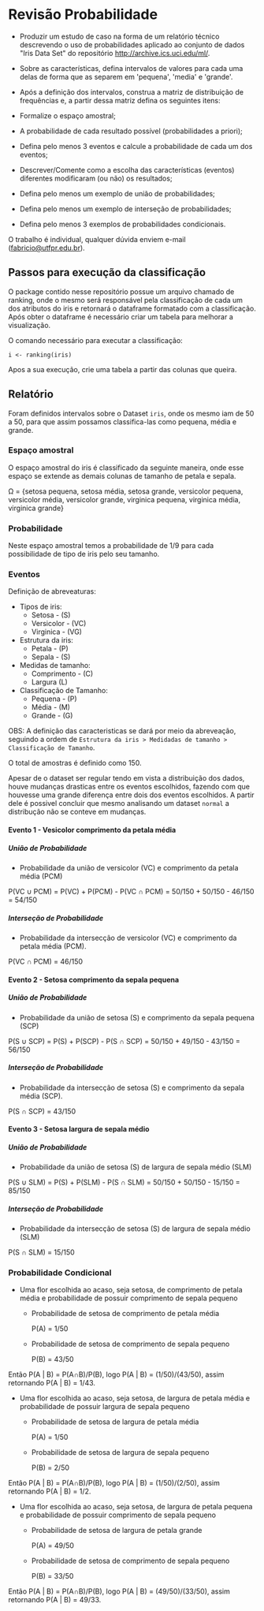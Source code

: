 # Revisão Probabilidade

- Produzir um estudo de caso na forma de um relatório técnico descrevendo o uso de probabilidades aplicado ao conjunto de dados  "Iris Data Set" do repositório http://archive.ics.uci.edu/ml/.

- Sobre as características, defina intervalos de valores para cada uma delas de forma que as separem em 'pequena', 'media' e 'grande'.

- Após a definição dos intervalos, construa a matriz de distribuição de frequências e, a partir dessa matriz defina os seguintes itens:

- Formalize o espaço amostral;

- A probabilidade de cada resultado possível (probabilidades a priori);

- Defina pelo menos 3 eventos e calcule a probabilidade de cada um dos eventos;

- Descrever/Comente como a escolha das características (eventos) diferentes modificaram (ou não) os resultados;

- Defina pelo menos um exemplo de união de probabilidades;

- Defina pelo menos um exemplo de interseção de probabilidades;

- Defina pelo menos 3 exemplos de probabilidades condicionais.

O trabalho é individual, qualquer dúvida enviem e-mail (fabricio@utfpr.edu.br).

## Passos para execução da classificação

O package contido nesse repositório possue um arquivo chamado de ranking, onde o mesmo será responsável pela classificação de cada um dos atributos do iris e retornará o dataframe formatado com a classificação. Após obter o dataframe é necessário criar um tabela para melhorar a visualização.

O comando necessário para executar a classificação:

    i <- ranking(iris)

Apos a sua execução, crie uma tabela a partir das colunas que queira.

## Relatório

Foram definidos intervalos sobre o Dataset `iris`, onde os mesmo iam de 50 a 50, para que assim possamos classifica-las como pequena, média e grande.

### Espaço amostral

O espaço amostral do iris é classificado da seguinte maneira, onde esse espaço se extende as demais colunas de tamanho de petala e sepala.

Ω = {setosa pequena, setosa média, setosa grande, versicolor pequena, versicolor média, versicolor grande, virginica pequena, virginica média, virginica grande}

### Probabilidade

Neste espaço amostral temos a probabilidade de 1/9 para cada possibilidade de tipo de iris pelo seu tamanho.

### Eventos

Definição de abreveaturas:

- Tipos de iris:
    - Setosa - (S)
    - Versicolor - (VC)
    - Virginica - (VG)
- Estrutura da iris:
    - Petala - (P)
    - Sepala - (S)
- Medidas de tamanho:
    - Comprimento - (C)
    - Largura (L)
- Classificação de Tamanho:
    - Pequena - (P)
    - Média - (M)
    - Grande - (G)

OBS: A definição das caracteristicas se dará por meio da abreveação, seguindo a ordem de `Estrutura da iris > Medidadas de tamanho > Classificação de Tamanho`.

O total de amostras é definido como 150.

Apesar de o dataset ser regular tendo em vista a distribuição dos dados, houve mudanças drasticas entre os eventos escolhidos, fazendo com que houvesse uma grande diferença entre dois dos eventos escolhidos. A partir dele é possivel concluir que mesmo analisando um dataset `normal` a distribução não se conteve em mudanças.


#### Evento 1 - Vesicolor comprimento da petala média

##### União de Probabilidade

- Probabilidade da união de versicolor (VC) e comprimento da petala média (PCM)

P(VC ∪ PCM) = P(VC) + P(PCM) - P(VC ∩ PCM) = 50/150 + 50/150 - 46/150 = 54/150

##### Interseção de Probabilidade

- Probabilidade da intersecção de versicolor (VC) e comprimento da petala média (PCM).

P(VC ∩ PCM) = 46/150

#### Evento 2 - Setosa comprimento da sepala pequena

##### União de Probabilidade

- Probabilidade da união de setosa (S) e comprimento da sepala pequena (SCP)

P(S ∪ SCP) = P(S) + P(SCP) - P(S ∩ SCP) = 50/150 + 49/150 - 43/150 = 56/150

##### Interseção de Probabilidade

- Probabilidade da intersecção de setosa (S) e comprimento da sepala média (SCP).

P(S ∩ SCP) = 43/150

#### Evento 3 - Setosa largura de sepala médio

##### União de Probabilidade

- Probabilidade da união de setosa (S) de largura de sepala médio (SLM)

P(S ∪ SLM) = P(S) + P(SLM) - P(S ∩ SLM) = 50/150 + 50/150 - 15/150 = 85/150


##### Interseção de Probabilidade

- Probabilidade da intersecção de setosa (S) de largura de sepala médio (SLM)

P(S ∩ SLM) = 15/150


### Probabilidade Condicional

- Uma flor escolhida ao acaso, seja setosa, de comprimento de petala média e probabilidade de possuir comprimento de sepala pequeno

    - Probabilidade de setosa de comprimento de petala média
        
        P(A) = 1/50

    - Probabilidade de setosa de comprimento de sepala pequeno

        P(B) = 43/50

Então P(A | B) = P(A∩B)/P(B), logo P(A | B) = (1/50)/(43/50), assim retornando P(A | B) = 1/43.

- Uma flor escolhida ao acaso, seja setosa, de largura de petala média e probabilidade de possuir largura de sepala pequeno

    - Probabilidade de setosa de largura de petala média
        
        P(A) = 1/50

    - Probabilidade de setosa de largura de sepala pequeno

        P(B) = 2/50

Então P(A | B) = P(A∩B)/P(B), logo P(A | B) = (1/50)/(2/50), assim retornando P(A | B) = 1/2.

- Uma flor escolhida ao acaso, seja setosa, de largura de petala pequena e probabilidade de possuir comprimento de sepala pequeno

    - Probabilidade de setosa de largura de petala grande
        
        P(A) = 49/50

    - Probabilidade de setosa de comprimento de sepala pequeno

        P(B) = 33/50

Então P(A | B) = P(A∩B)/P(B), logo P(A | B) = (49/50)/(33/50), assim retornando P(A | B) = 49/33.